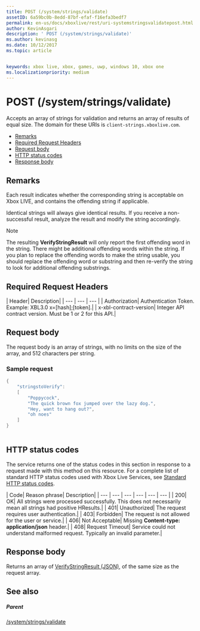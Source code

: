 ```yaml
---
title: POST (/system/strings/validate)
assetID: 6a59bc0b-8edd-87bf-efaf-f16efa3bedf7
permalink: en-us/docs/xboxlive/rest/uri-systemstringsvalidatepost.html
author: KevinAsgari
description: ' POST (/system/strings/validate)'
ms.author: kevinasg
ms.date: 10/12/2017
ms.topic: article


keywords: xbox live, xbox, games, uwp, windows 10, xbox one
ms.localizationpriority: medium
---
```



# POST (/system/strings/validate)
Accepts an array of strings for validation and returns an array of results of equal size. 
The domain for these URIs is `client-strings.xboxlive.com`.
 
  * [Remarks](#ID4EV)
  * [Required Request Headers](#ID4EIB)
  * [Request body](#ID4ELC)
  * [HTTP status codes](#ID4E4C)
  * [Response body](#ID4ETF)
 
<a id="ID4EV"></a>

 
## Remarks
 
Each result indicates whether the corresponding string is acceptable on Xbox LIVE, and contains the offending string if applicable.
 
Identical strings will always give identical results. If you receive a non-successful result, analyze the result and modify the string accordingly.
 
 

> [!NOTE] 
> The resulting <b>VerifyStringResult</b> will only report the first offending word in the string. There might be additional offending words within the string. If you plan to replace the offending words to make the string usable, you should replace the offending word or substring and then re-verify the string to look for additional offending substrings.  

 
  
<a id="ID4EIB"></a>

 
## Required Request Headers
 
| Header| Description| 
| --- | --- | --- | 
| Authorization| Authentication Token. Example: XBL3.0 x=[hash];[token].| 
| x-xbl-contract-version| Integer API contract version. Must be 1 or 2 for this API.| 
  
<a id="ID4ELC"></a>

 
## Request body
 
The request body is an array of strings, with no limits on the size of the array, and 512 characters per string.
 
<a id="ID4ETC"></a>

 
### Sample request
 

```cpp
{
    "stringstoVerify":
    [
        "Poppycock",
        "The quick brown fox jumped over the lazy dog.",
        "Hey, want to hang out?",
        "oh noes"
    ]
}
      
```

   
<a id="ID4E4C"></a>

 
## HTTP status codes
 
The service returns one of the status codes in this section in response to a request made with this method on this resource. For a complete list of standard HTTP status codes used with Xbox Live Services, see [Standard HTTP status codes](../../additional/httpstatuscodes.md).
 
| Code| Reason phrase| Description| 
| --- | --- | --- | --- | --- | --- | 
| 200| OK| All strings were processed successfully. This does not necessarily mean all strings had positive HResults.| 
| 401| Unauthorized| The request requires user authentication.| 
| 403| Forbidden| The request is not allowed for the user or service.| 
| 406| Not Acceptable| Missing <b>Content-type: application/json</b> header.| 
| 408| Request Timeout| Service could not understand malformed request. Typically an invalid parameter.| 
  
<a id="ID4ETF"></a>

 
## Response body
 
Returns an array of [VerifyStringResult (JSON)](../../json/json-verifystringresult.md), of the same size as the request array.
  
<a id="ID4EAG"></a>

 
## See also
 
<a id="ID4ECG"></a>

 
##### Parent 

[/system/strings/validate](uri-systemstringsvalidate.md)

   